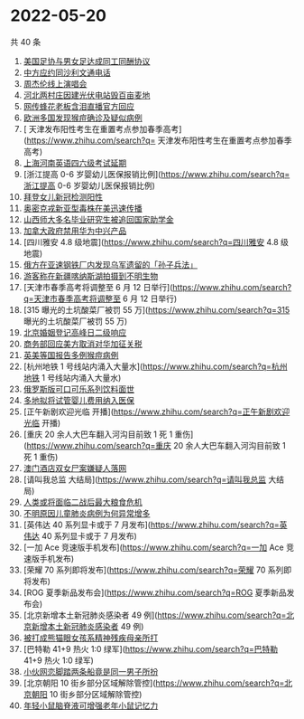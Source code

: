 # 2022-05-20

共 40 条

<!-- BEGIN -->
<!-- 最后更新时间 Fri May 20 2022 23:09:06 GMT+0800 (China Standard Time) -->

1. [美国足协与男女足达成同工同酬协议](https://www.zhihu.com/search?q=美国足协与男女足达成同工同酬协议)
1. [中方应约同沙利文通电话](https://www.zhihu.com/search?q=中方应约同沙利文通电话)
1. [周杰伦线上演唱会](https://www.zhihu.com/search?q=周杰伦线上演唱会)
1. [河北两村庄因建光伏电站毁百亩麦地](https://www.zhihu.com/search?q=河北两村庄因建光伏电站毁百亩麦地)
1. [网传蜂花老板含泪直播官方回应](https://www.zhihu.com/search?q=网传蜂花老板含泪直播官方回应)
1. [欧洲多国发现猴痘确诊及疑似病例](https://www.zhihu.com/search?q=欧洲多国发现猴痘确诊及疑似病例)
1. [ 天津发布阳性考生在重置考点参加春季高考](https://www.zhihu.com/search?q= 天津发布阳性考生在重置考点参加春季高考)
1. [上海河南英语四六级考试延期](https://www.zhihu.com/search?q=上海河南英语四六级考试延期)
1. [浙江提高 0-6 岁婴幼儿医保报销比例](https://www.zhihu.com/search?q=浙江提高 0-6 岁婴幼儿医保报销比例)
1. [拜登女儿新冠检测阳性](https://www.zhihu.com/search?q=拜登女儿新冠检测阳性)
1. [奥密克戎新亚型毒株在美迅速传播](https://www.zhihu.com/search?q=奥密克戎新亚型毒株在美迅速传播)
1. [山西师大多名毕业研究生被追回国家助学金](https://www.zhihu.com/search?q=山西师大多名毕业研究生被追回国家助学金)
1. [加拿大政府禁用华为中兴产品](https://www.zhihu.com/search?q=加拿大政府禁用华为中兴产品)
1. [四川雅安 4.8 级地震](https://www.zhihu.com/search?q=四川雅安 4.8 级地震)
1. [俄方在亚速钢铁厂内发现乌军遗留的「孙子兵法」](https://www.zhihu.com/search?q=俄方在亚速钢铁厂内发现乌军遗留的「孙子兵法」)
1. [游客称在新疆喀纳斯湖拍摄到不明生物](https://www.zhihu.com/search?q=游客称在新疆喀纳斯湖拍摄到不明生物)
1. [天津市春季高考将调整至 6 月 12 日举行](https://www.zhihu.com/search?q=天津市春季高考将调整至 6 月 12
   日举行)
1. [315 曝光的土坑酸菜厂被罚 55 万](https://www.zhihu.com/search?q=315 曝光的土坑酸菜厂被罚 55 万)
1. [北京婚姻登记高峰日二级响应](https://www.zhihu.com/search?q=北京婚姻登记高峰日二级响应)
1. [商务部回应美方取消对华加征关税](https://www.zhihu.com/search?q=商务部回应美方取消对华加征关税)
1. [英美等国报告多例猴痘病例](https://www.zhihu.com/search?q=英美等国报告多例猴痘病例)
1. [杭州地铁 1 号线站内涌入大量水](https://www.zhihu.com/search?q=杭州地铁 1 号线站内涌入大量水)
1. [俄罗斯版可口可乐系列饮料面世](https://www.zhihu.com/search?q=俄罗斯版可口可乐系列饮料面世)
1. [多地拟将试管婴儿费用纳入医保](https://www.zhihu.com/search?q=多地拟将试管婴儿费用纳入医保)
1. [正午新剧欢迎光临 开播](https://www.zhihu.com/search?q=正午新剧欢迎光临 开播)
1. [重庆 20 余人大巴车翻入河沟目前致 1 死 1 重伤](https://www.zhihu.com/search?q=重庆 20
   余人大巴车翻入河沟目前致 1 死 1 重伤)
1. [澳门酒店双女尸案嫌疑人落网](https://www.zhihu.com/search?q=澳门酒店双女尸案嫌疑人落网)
1. [请叫我总监 大结局](https://www.zhihu.com/search?q=请叫我总监 大结局)
1. [人类或将面临二战后最大粮食危机](https://www.zhihu.com/search?q=人类或将面临二战后最大粮食危机)
1. [不明原因儿童肺炎病例为何异常增多](https://www.zhihu.com/search?q=不明原因儿童肺炎病例为何异常增多)
1. [英伟达 40 系列显卡或于 7 月发布](https://www.zhihu.com/search?q=英伟达 40 系列显卡或于 7 月发布)
1. [一加 Ace 竞速版手机发布](https://www.zhihu.com/search?q=一加 Ace 竞速版手机发布)
1. [荣耀 70 系列即将发布](https://www.zhihu.com/search?q=荣耀 70 系列即将发布)
1. [ROG 夏季新品发布会](https://www.zhihu.com/search?q=ROG 夏季新品发布会)
1. [北京新增本土新冠肺炎感染者 49 例](https://www.zhihu.com/search?q=北京新增本土新冠肺炎感染者 49 例)
1. [被打成熊猫眼女孩系精神残疾母亲所打](https://www.zhihu.com/search?q=被打成熊猫眼女孩系精神残疾母亲所打)
1. [巴特勒 41+9 热火 1:0 绿军](https://www.zhihu.com/search?q=巴特勒 41+9 热火 1:0 绿军)
1. [小伙网恋脚踏两条船竟是同一男子所扮](https://www.zhihu.com/search?q=小伙网恋脚踏两条船竟是同一男子所扮)
1. [北京朝阳 10 街乡部分区域解除管控](https://www.zhihu.com/search?q=北京朝阳 10 街乡部分区域解除管控)
1. [年轻小鼠脑脊液可增强老年小鼠记忆力](https://www.zhihu.com/search?q=年轻小鼠脑脊液可增强老年小鼠记忆力)

<!-- END -->
